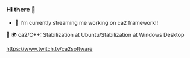### Hi there 👋

<!--
**ca2/ca2** is a ✨ _special_ ✨ repository because its `README.md` (this file) appears on your GitHub profile.

Here are some ideas to get you started:

- 🌱 I’m currently learning ...
- 👯 I’m looking to collaborate on ...
- 🤔 I’m looking for help with ...
- 💬 Ask me about ...
- 📫 How to reach me: ...
- 😄 Pronouns: ...
- ⚡ Fun fact: ...
-->

- 🔭 I’m currently streaming me working on ca2 framework!!

🌌 🌍 ca2/C++: Stabilization at Ubuntu/Stabilization at Windows Desktop

https://www.twitch.tv/ca2software
